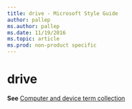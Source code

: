 ```yaml
---
title: drive - Microsoft Style Guide
author: pallep
ms.author: pallep
ms.date: 11/19/2016
ms.topic: article
ms.prod: non-product specific
---
```


# drive

**See** [Computer and device term collection](/style-guide/a-z-word-list-term-collections/term-collections/computer-device-terms)
